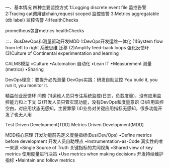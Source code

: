 
一、基本情况
四种主要监控方式
1:Logging discrete event file 监控告警
2:Tracing cat调用链chain,request scoped 监控告警
3:Metrics aggregatable (db label) 监控告警
4:HealthChecks 

prometheus包含metrics healthChecks

二、BusDevOps和测量驱动开发MDD
1:DevOps开发运维一体化
(1)System flow from left to right 系统思维 迁移
(2)Amplify feed-back loops 强化反馈环
(3)Culture of Continental experimentation and learning

CALMS模型
•Culture
•Automation 自动化
•Lean IT
•Measurement 测量(metrics)
•Sharing

DevOps理念：要提升必先测量
DevOps实践：研发自助监控
You build it, you run it, you monitor it.

精益创业反馈环
问题
(1)运维人员只专注系统监控(日志，负载度量)，没有应用监控能力和上下文
(2)开发人员只管实现功能，没有DevOps和度量意识
(3)应用监控空白，对应用状态无感知，主要靠蒙
(4)业务对关键应用指标无感知，很多功能开发了也无人用

Test Driven Development(TDD)
Metrics Driven Development(MDD)

MDD核心原理
开发功能前先定义度量指标(Bus/Dev/Ops)
•Define metrics before development
开发人员自助埋点
•Instrumentation-as-Code
真实性的唯一来源
•Single Source of Truth
关键指标的共同视角
•Shared view of key metrics
使用度量进行决策
•Use metrics when making decisions
开发持续维护指标
•Maintain and follow metrics



